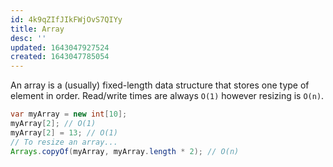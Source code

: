 ```yaml
---
id: 4k9qZIfJIkFWjOvS7QIYy
title: Array
desc: ''
updated: 1643047927524
created: 1643047785054
---
```


An array is a (usually) fixed-length data structure that stores one type of element in order. Read/write times are always `O(1)` however resizing is `O(n)`.

```Java
var myArray = new int[10];
myArray[2]; // O(1)
myArray[2] = 13; // O(1)
// To resize an array...
Arrays.copyOf(myArray, myArray.length * 2); // O(n)
```
